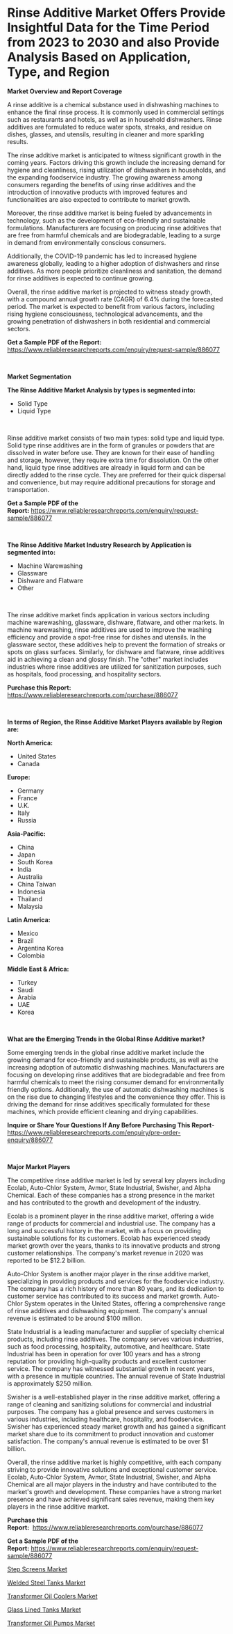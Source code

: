 <p><h1>Rinse Additive Market Offers Provide Insightful Data for the Time Period from 2023 to 2030 and also Provide Analysis Based on Application, Type, and Region</h1></p><p><strong>Market Overview and Report Coverage</strong></p>
<p><p>A rinse additive is a chemical substance used in dishwashing machines to enhance the final rinse process. It is commonly used in commercial settings such as restaurants and hotels, as well as in household dishwashers. Rinse additives are formulated to reduce water spots, streaks, and residue on dishes, glasses, and utensils, resulting in cleaner and more sparkling results.</p><p>The rinse additive market is anticipated to witness significant growth in the coming years. Factors driving this growth include the increasing demand for hygiene and cleanliness, rising utilization of dishwashers in households, and the expanding foodservice industry. The growing awareness among consumers regarding the benefits of using rinse additives and the introduction of innovative products with improved features and functionalities are also expected to contribute to market growth.</p><p>Moreover, the rinse additive market is being fueled by advancements in technology, such as the development of eco-friendly and sustainable formulations. Manufacturers are focusing on producing rinse additives that are free from harmful chemicals and are biodegradable, leading to a surge in demand from environmentally conscious consumers.</p><p>Additionally, the COVID-19 pandemic has led to increased hygiene awareness globally, leading to a higher adoption of dishwashers and rinse additives. As more people prioritize cleanliness and sanitation, the demand for rinse additives is expected to continue growing.</p><p>Overall, the rinse additive market is projected to witness steady growth, with a compound annual growth rate (CAGR) of 6.4% during the forecasted period. The market is expected to benefit from various factors, including rising hygiene consciousness, technological advancements, and the growing penetration of dishwashers in both residential and commercial sectors.</p></p>
<p><strong>Get a Sample PDF of the Report:</strong> <a href="https://www.reliableresearchreports.com/enquiry/request-sample/886077">https://www.reliableresearchreports.com/enquiry/request-sample/886077</a></p>
<p>&nbsp;</p>
<p><strong>Market Segmentation</strong></p>
<p><strong>The Rinse Additive Market Analysis by types is segmented into:</strong></p>
<p><ul><li>Solid Type</li><li>Liquid Type</li></ul></p>
<p>&nbsp;</p>
<p><p>Rinse additive market consists of two main types: solid type and liquid type. Solid type rinse additives are in the form of granules or powders that are dissolved in water before use. They are known for their ease of handling and storage, however, they require extra time for dissolution. On the other hand, liquid type rinse additives are already in liquid form and can be directly added to the rinse cycle. They are preferred for their quick dispersal and convenience, but may require additional precautions for storage and transportation.</p></p>
<p><strong>Get a Sample PDF of the Report:</strong>&nbsp;<a href="https://www.reliableresearchreports.com/enquiry/request-sample/886077">https://www.reliableresearchreports.com/enquiry/request-sample/886077</a></p>
<p>&nbsp;</p>
<p><strong>The Rinse Additive Market Industry Research by Application is segmented into:</strong></p>
<p><ul><li>Machine Warewashing</li><li>Glassware</li><li>Dishware and Flatware</li><li>Other</li></ul></p>
<p>&nbsp;</p>
<p><p>The rinse additive market finds application in various sectors including machine warewashing, glassware, dishware, flatware, and other markets. In machine warewashing, rinse additives are used to improve the washing efficiency and provide a spot-free rinse for dishes and utensils. In the glassware sector, these additives help to prevent the formation of streaks or spots on glass surfaces. Similarly, for dishware and flatware, rinse additives aid in achieving a clean and glossy finish. The "other" market includes industries where rinse additives are utilized for sanitization purposes, such as hospitals, food processing, and hospitality sectors.</p></p>
<p><strong>Purchase this Report:</strong>&nbsp; <a href="https://www.reliableresearchreports.com/purchase/886077">https://www.reliableresearchreports.com/purchase/886077</a></p>
<p>&nbsp;</p>
<p><strong>In terms of Region, the Rinse Additive Market Players available by Region are:</strong></p>
<p>
    <p> <strong> North America: </strong>
        <ul>
            <li>United States</li>
            <li>Canada</li>
        </ul>
        </p> 
    <p> <strong> Europe: </strong>
        <ul>
            <li>Germany</li>
            <li>France</li>
            <li>U.K.</li>
            <li>Italy</li>
            <li>Russia</li>
        </ul>
        </p> 
    <p> <strong> Asia-Pacific: </strong>
        <ul>
            <li>China</li>
            <li>Japan</li>
            <li>South Korea</li>
            <li>India</li>
            <li>Australia</li>
            <li>China Taiwan</li>
            <li>Indonesia</li>
            <li>Thailand</li>
            <li>Malaysia</li>
        </ul>
        </p> 
    <p> <strong> Latin America: </strong>
        <ul>
            <li>Mexico</li>
            <li>Brazil</li>
            <li>Argentina Korea</li>
            <li>Colombia</li>
        </ul>
        </p> 
    <p> <strong> Middle East & Africa: </strong>
        <ul>
            <li>Turkey</li>
            <li>Saudi</li>
            <li>Arabia</li>
            <li>UAE</li>
            <li>Korea</li>
        </ul>
    </p>
    </p>
<p>&nbsp;</p>
<p><strong>What are the Emerging Trends in the Global Rinse Additive market?</strong></p>
<p><p>Some emerging trends in the global rinse additive market include the growing demand for eco-friendly and sustainable products, as well as the increasing adoption of automatic dishwashing machines. Manufacturers are focusing on developing rinse additives that are biodegradable and free from harmful chemicals to meet the rising consumer demand for environmentally friendly options. Additionally, the use of automatic dishwashing machines is on the rise due to changing lifestyles and the convenience they offer. This is driving the demand for rinse additives specifically formulated for these machines, which provide efficient cleaning and drying capabilities.</p></p>
<p><strong>Inquire or Share Your Questions If Any Before Purchasing This Report</strong>- <a href="https://www.reliableresearchreports.com/enquiry/pre-order-enquiry/886077">https://www.reliableresearchreports.com/enquiry/pre-order-enquiry/886077</a></p>
<p>&nbsp;</p>
<p><strong>Major Market Players</strong></p>
<p><p>The competitive rinse additive market is led by several key players including Ecolab, Auto-Chlor System, Avmor, State Industrial, Swisher, and Alpha Chemical. Each of these companies has a strong presence in the market and has contributed to the growth and development of the industry.</p><p>Ecolab is a prominent player in the rinse additive market, offering a wide range of products for commercial and industrial use. The company has a long and successful history in the market, with a focus on providing sustainable solutions for its customers. Ecolab has experienced steady market growth over the years, thanks to its innovative products and strong customer relationships. The company's market revenue in 2020 was reported to be $12.2 billion.</p><p>Auto-Chlor System is another major player in the rinse additive market, specializing in providing products and services for the foodservice industry. The company has a rich history of more than 80 years, and its dedication to customer service has contributed to its success and market growth. Auto-Chlor System operates in the United States, offering a comprehensive range of rinse additives and dishwashing equipment. The company's annual revenue is estimated to be around $100 million.</p><p>State Industrial is a leading manufacturer and supplier of specialty chemical products, including rinse additives. The company serves various industries, such as food processing, hospitality, automotive, and healthcare. State Industrial has been in operation for over 100 years and has a strong reputation for providing high-quality products and excellent customer service. The company has witnessed substantial growth in recent years, with a presence in multiple countries. The annual revenue of State Industrial is approximately $250 million.</p><p>Swisher is a well-established player in the rinse additive market, offering a range of cleaning and sanitizing solutions for commercial and industrial purposes. The company has a global presence and serves customers in various industries, including healthcare, hospitality, and foodservice. Swisher has experienced steady market growth and has gained a significant market share due to its commitment to product innovation and customer satisfaction. The company's annual revenue is estimated to be over $1 billion.</p><p>Overall, the rinse additive market is highly competitive, with each company striving to provide innovative solutions and exceptional customer service. Ecolab, Auto-Chlor System, Avmor, State Industrial, Swisher, and Alpha Chemical are all major players in the industry and have contributed to the market's growth and development. These companies have a strong market presence and have achieved significant sales revenue, making them key players in the rinse additive market.</p></p>
<p><strong>Purchase this Report:</strong>&nbsp;&nbsp;<a href="https://www.reliableresearchreports.com/purchase/886077">https://www.reliableresearchreports.com/purchase/886077</a></p>
<p></p>
<p><strong>Get a Sample PDF of the Report:</strong>&nbsp;<a href="https://www.reliableresearchreports.com/enquiry/request-sample/886077">https://www.reliableresearchreports.com/enquiry/request-sample/886077</a></p>
<p><p><a href="https://medium.com/@keygreen5469/step-screens-market-analysis-and-sze-forecasted-for-period-from-2023-to-2030-8c5640140914">Step Screens Market</a></p><p><a href="https://medium.com/@pillingbary7584/welded-steel-tanks-market-trends-and-market-analysis-forecasted-for-period-2023-2030-2e7916fdea1d">Welded Steel Tanks Market</a></p><p><a href="https://medium.com/@rombilly2345/decoding-transformer-oil-coolers-market-metrics-market-share-trends-and-growth-patterns-b039f943068e">Transformer Oil Coolers Market</a></p><p><a href="https://medium.com/@peatebilly85475/glass-lined-tanks-market-outlook-industry-overview-and-forecast-2023-to-2030-e4eb323b7023">Glass Lined Tanks Market</a></p><p><a href="https://medium.com/@jacks0866979/transformer-oil-pumps-market-trends-and-market-analysis-forecasted-for-period-2023-2030-7ac02e42fa96">Transformer Oil Pumps Market</a></p></p>